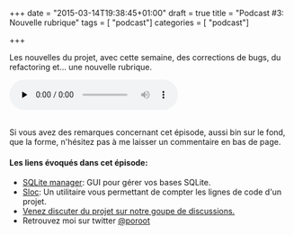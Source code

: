 +++
date = "2015-03-14T19:38:45+01:00"
draft = true
title = "Podcast #3: Nouvelle rubrique"
tags = [ "podcast"]
categories = [ "podcast"]

+++

Les nouvelles du projet, avec cette semaine, des corrections de bugs, du refactoring et... une nouvelle rubrique.
<div class="player">
    <audio controls preload="none">
        <!-- Audio files -->
        <source src="http://podcasts.toorop.fr/tmail/ep3-2.mp3" type="audio/mp3">
        <!-- Fallback for browsers that don't support the <audio> element -->
        <div>
            <a href="http://podcasts.toorop.fr/tmail/ep3-2.mp3">Download</a>
        </div>
    </audio>
</div>
<br>
<!--more-->

Si vous avez des remarques concernant cet épisode, aussi bin sur le fond, que la forme, n'hésitez pas à me laisser un commentaire en bas de page. 

#### Les liens évoqués dans cet épisode:

* <a href="https://addons.mozilla.org/fr/firefox/addon/sqlite-manager/" target="_blank">SQLite manager</a>: GUI pour gérer vos bases SQLite.
* <a href="https://github.com/flosse/sloc" target="_blank">Sloc</a>: Un utilitaire vous permettant de compter les lignes de code d'un projet.
* <a href="https://groups.google.com/forum/#!forum/tmail-dev" target="_blank">Venez discuter du projet sur notre goupe de discussions.</a>
* Retrouvez moi sur twitter <a href="https://twitter.com/poroot" target="_blank"> @poroot</a>